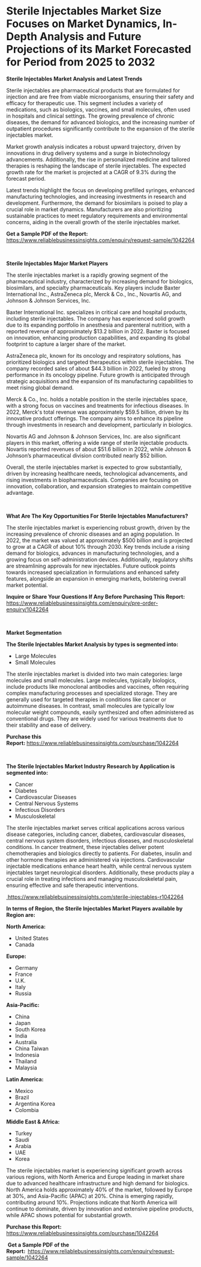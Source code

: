 <p><h1>Sterile Injectables Market Size Focuses on Market Dynamics, In-Depth Analysis and Future Projections of its Market Forecasted for Period from 2025 to 2032</h1></p><p><strong>Sterile Injectables Market Analysis and Latest Trends</strong></p>
<p><p>Sterile injectables are pharmaceutical products that are formulated for injection and are free from viable microorganisms, ensuring their safety and efficacy for therapeutic use. This segment includes a variety of medications, such as biologics, vaccines, and small molecules, often used in hospitals and clinical settings. The growing prevalence of chronic diseases, the demand for advanced biologics, and the increasing number of outpatient procedures significantly contribute to the expansion of the sterile injectables market.</p><p>Market growth analysis indicates a robust upward trajectory, driven by innovations in drug delivery systems and a surge in biotechnology advancements. Additionally, the rise in personalized medicine and tailored therapies is reshaping the landscape of sterile injectables. The expected growth rate for the market is projected at a CAGR of 9.3% during the forecast period. </p><p>Latest trends highlight the focus on developing prefilled syringes, enhanced manufacturing technologies, and increasing investments in research and development. Furthermore, the demand for biosimilars is poised to play a crucial role in market dynamics. Manufacturers are also prioritizing sustainable practices to meet regulatory requirements and environmental concerns, aiding in the overall growth of the sterile injectables market.</p></p>
<p><strong>Get a Sample PDF of the Report:&nbsp;</strong> <a href="https://www.reliablebusinessinsights.com/enquiry/request-sample/1042264?utm_campaign=2950&utm_medium=2&utm_source=Github&utm_content=ia&utm_term=19042025&utm_id=sterile-injectables">https://www.reliablebusinessinsights.com/enquiry/request-sample/1042264</a></p>
<p>&nbsp;</p>
<p><strong>Sterile Injectables Major Market Players</strong></p>
<p><p>The sterile injectables market is a rapidly growing segment of the pharmaceutical industry, characterized by increasing demand for biologics, biosimilars, and specialty pharmaceuticals. Key players include Baxter International Inc., AstraZeneca plc, Merck & Co., Inc., Novartis AG, and Johnson & Johnson Services, Inc.</p><p>Baxter International Inc. specializes in critical care and hospital products, including sterile injectables. The company has experienced solid growth due to its expanding portfolio in anesthesia and parenteral nutrition, with a reported revenue of approximately $13.2 billion in 2022. Baxter is focused on innovation, enhancing production capabilities, and expanding its global footprint to capture a larger share of the market.</p><p>AstraZeneca plc, known for its oncology and respiratory solutions, has prioritized biologics and targeted therapeutics within sterile injectables. The company recorded sales of about $44.3 billion in 2022, fueled by strong performance in its oncology pipeline. Future growth is anticipated through strategic acquisitions and the expansion of its manufacturing capabilities to meet rising global demand.</p><p>Merck & Co., Inc. holds a notable position in the sterile injectables space, with a strong focus on vaccines and treatments for infectious diseases. In 2022, Merck's total revenue was approximately $59.5 billion, driven by its innovative product offerings. The company aims to enhance its pipeline through investments in research and development, particularly in biologics.</p><p>Novartis AG and Johnson & Johnson Services, Inc. are also significant players in this market, offering a wide range of sterile injectable products. Novartis reported revenues of about $51.6 billion in 2022, while Johnson & Johnson’s pharmaceutical division contributed nearly $52 billion.</p><p>Overall, the sterile injectables market is expected to grow substantially, driven by increasing healthcare needs, technological advancements, and rising investments in biopharmaceuticals. Companies are focusing on innovation, collaboration, and expansion strategies to maintain competitive advantage.</p></p>
<p>&nbsp;</p>
<p><strong>What Are The Key Opportunities For Sterile Injectables Manufacturers?</strong></p>
<p><p>The sterile injectables market is experiencing robust growth, driven by the increasing prevalence of chronic diseases and an aging population. In 2022, the market was valued at approximately $500 billion and is projected to grow at a CAGR of about 10% through 2030. Key trends include a rising demand for biologics, advances in manufacturing technologies, and a growing focus on self-administration devices. Additionally, regulatory shifts are streamlining approvals for new injectables. Future outlook points towards increased specialization in formulations and enhanced safety features, alongside an expansion in emerging markets, bolstering overall market potential.</p></p>
<p><strong>Inquire or Share Your Questions If Any Before Purchasing This Report:</strong> <a href="https://www.reliablebusinessinsights.com/enquiry/pre-order-enquiry/1042264?utm_campaign=2950&utm_medium=2&utm_source=Github&utm_content=ia&utm_term=19042025&utm_id=sterile-injectables">https://www.reliablebusinessinsights.com/enquiry/pre-order-enquiry/1042264</a></p>
<p>&nbsp;</p>
<p><strong>Market Segmentation</strong></p>
<p><strong>The Sterile Injectables Market Analysis by types is segmented into:</strong></p>
<p><ul><li>Large Molecules</li><li>Small Molecules</li></ul></p>
<p><p>The sterile injectables market is divided into two main categories: large molecules and small molecules. Large molecules, typically biologics, include products like monoclonal antibodies and vaccines, often requiring complex manufacturing processes and specialized storage. They are generally used for targeted therapies in conditions like cancer or autoimmune diseases. In contrast, small molecules are typically low molecular weight compounds, easily synthesized and often administered as conventional drugs. They are widely used for various treatments due to their stability and ease of delivery.</p></p>
<p><strong>Purchase this Report:&nbsp;</strong><a href="https://www.reliablebusinessinsights.com/purchase/1042264?utm_campaign=2950&utm_medium=2&utm_source=Github&utm_content=ia&utm_term=19042025&utm_id=sterile-injectables">https://www.reliablebusinessinsights.com/purchase/1042264</a></p>
<p>&nbsp;</p>
<p><strong>The Sterile Injectables Market Industry Research by Application is segmented into:</strong></p>
<p><ul><li>Cancer</li><li>Diabetes</li><li>Cardiovascular Diseases</li><li>Central Nervous Systems</li><li>Infectious Disorders</li><li>Musculoskeletal</li></ul></p>
<p><p>The sterile injectables market serves critical applications across various disease categories, including cancer, diabetes, cardiovascular diseases, central nervous system disorders, infectious diseases, and musculoskeletal conditions. In cancer treatment, these injectables deliver potent chemotherapies and biologics directly to patients. For diabetes, insulin and other hormone therapies are administered via injections. Cardiovascular injectable medications enhance heart health, while central nervous system injectables target neurological disorders. Additionally, these products play a crucial role in treating infections and managing musculoskeletal pain, ensuring effective and safe therapeutic interventions.</p></p>
<p><a href="https://www.reliablebusinessinsights.com/sterile-injectables-r1042264?utm_campaign=2950&utm_medium=2&utm_source=Github&utm_content=ia&utm_term=19042025&utm_id=sterile-injectables">&nbsp;https://www.reliablebusinessinsights.com/sterile-injectables-r1042264</a></p>
<p><strong>In terms of Region, the Sterile Injectables Market Players available by Region are:</strong></p>
<p>
    <p> <strong> North America: </strong>
        <ul>
            <li>United States</li>
            <li>Canada</li>
        </ul>
        </p> 
    <p> <strong> Europe: </strong>
        <ul>
            <li>Germany</li>
            <li>France</li>
            <li>U.K.</li>
            <li>Italy</li>
            <li>Russia</li>
        </ul>
        </p> 
    <p> <strong> Asia-Pacific: </strong>
        <ul>
            <li>China</li>
            <li>Japan</li>
            <li>South Korea</li>
            <li>India</li>
            <li>Australia</li>
            <li>China Taiwan</li>
            <li>Indonesia</li>
            <li>Thailand</li>
            <li>Malaysia</li>
        </ul>
        </p> 
    <p> <strong> Latin America: </strong>
        <ul>
            <li>Mexico</li>
            <li>Brazil</li>
            <li>Argentina Korea</li>
            <li>Colombia</li>
        </ul>
        </p> 
    <p> <strong> Middle East & Africa: </strong>
        <ul>
            <li>Turkey</li>
            <li>Saudi</li>
            <li>Arabia</li>
            <li>UAE</li>
            <li>Korea</li>
        </ul>
    </p>
    </p>
<p><p>The sterile injectables market is experiencing significant growth across various regions, with North America and Europe leading in market share due to advanced healthcare infrastructure and high demand for biologics. North America holds approximately 40% of the market, followed by Europe at 30%, and Asia-Pacific (APAC) at 20%. China is emerging rapidly, contributing around 10%. Projections indicate that North America will continue to dominate, driven by innovation and extensive pipeline products, while APAC shows potential for substantial growth.</p></p>
<p><strong>Purchase this Report: </strong><a href="https://www.reliablebusinessinsights.com/purchase/1042264?utm_campaign=2950&utm_medium=2&utm_source=Github&utm_content=ia&utm_term=19042025&utm_id=sterile-injectables">https://www.reliablebusinessinsights.com/purchase/1042264</a></p>
<p>&nbsp;<strong>Get a Sample PDF of the Report:&nbsp;&nbsp;</strong><a href="https://www.reliablebusinessinsights.com/enquiry/request-sample/1042264?utm_campaign=2950&utm_medium=2&utm_source=Github&utm_content=ia&utm_term=19042025&utm_id=sterile-injectables">https://www.reliablebusinessinsights.com/enquiry/request-sample/1042264</a></p>
<p><strong></strong></p>
<p><p></p><p></p><p></p></p>